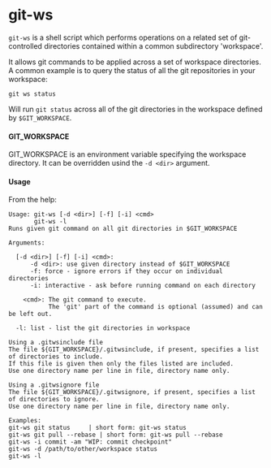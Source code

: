 git-ws
======

`git-ws` is a shell script which performs operations on a related set of git-controlled directories contained within a common subdirectory 'workspace'.

It allows git commands to be applied across a set of workspace directories. A common example is to query the status of all the git repositories in your workspace:

    git ws status


Will run `git status` across all of the git directories in the workspace defined by `$GIT_WORKSPACE`.


#### GIT_WORKSPACE

GIT_WORKSPACE is an environment variable specifying the workspace directory. It can be overridden usind the `-d <dir>` argument.


#### Usage

From the help:

    Usage: git-ws [-d <dir>] [-f] [-i] <cmd>
           git-ws -l
    Runs given git command on all git directories in $GIT_WORKSPACE
    
    Arguments:
    
      [-d <dir>] [-f] [-i] <cmd>:
          -d <dir>: use given directory instead of $GIT_WORKSPACE
          -f: force - ignore errors if they occur on individual directories
          -i: interactive - ask before running command on each directory
    
        <cmd>: The git command to execute.
               The 'git' part of the command is optional (assumed) and can be left out.
    
      -l: list - list the git directories in workspace
    
    Using a .gitwsinclude file
    The file ${GIT_WORKSPACE}/.gitwsinclude, if present, specifies a list of directories to include.
    If this file is given then only the files listed are included.
    Use one directory name per line in file, directory name only.
    
    Using a .gitwsignore file
    The file ${GIT_WORKSPACE}/.gitwsignore, if present, specifies a list of directories to ignore.
    Use one directory name per line in file, directory name only.
    
    Examples:
    git-ws git status     | short form: git-ws status
    git-ws git pull --rebase | short form: git-ws pull --rebase
    git-ws -i commit -am "WIP: commit checkpoint"
    git-ws -d /path/to/other/workspace status
    git-ws -l




